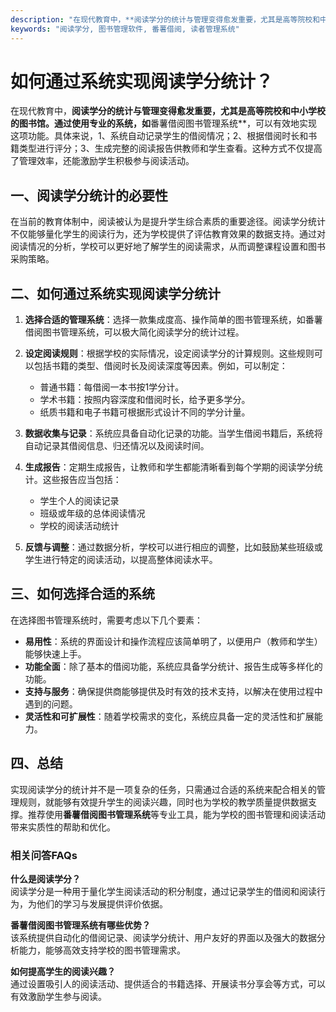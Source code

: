 ```yaml
---
description: "在现代教育中，**阅读学分的统计与管理变得愈发重要，尤其是高等院校和中小学校的图书馆。通过使用专业的系统，如**番薯借阅图书管理系统**，可以有效地实现这项功能。具体来说，1、系统自动记录学生的借阅情况；2、根据借阅时长和书籍类型进行评分；3、生成完整的阅读报告供教师和学生查看。这种方式不仅提高了管理效率，还能激励学生积极参与阅读活动。"
keywords: "阅读学分, 图书管理软件, 番薯借阅, 读者管理系统"
---
```

# 如何通过系统实现阅读学分统计？

在现代教育中，**阅读学分的统计与管理变得愈发重要，尤其是高等院校和中小学校的图书馆。通过使用专业的系统，如**番薯借阅图书管理系统**，可以有效地实现这项功能。具体来说，1、系统自动记录学生的借阅情况；2、根据借阅时长和书籍类型进行评分；3、生成完整的阅读报告供教师和学生查看。这种方式不仅提高了管理效率，还能激励学生积极参与阅读活动。

## 一、阅读学分统计的必要性

在当前的教育体制中，阅读被认为是提升学生综合素质的重要途径。阅读学分统计不仅能够量化学生的阅读行为，还为学校提供了评估教育效果的数据支持。通过对阅读情况的分析，学校可以更好地了解学生的阅读需求，从而调整课程设置和图书采购策略。

## 二、如何通过系统实现阅读学分统计

1. **选择合适的管理系统**：选择一款集成度高、操作简单的图书管理系统，如番薯借阅图书管理系统，可以极大简化阅读学分的统计过程。

2. **设定阅读规则**：根据学校的实际情况，设定阅读学分的计算规则。这些规则可以包括书籍的类型、借阅时长及阅读深度等因素。例如，可以制定：
   - 普通书籍：每借阅一本书按1学分计。
   - 学术书籍：按照内容深度和借阅时长，给予更多学分。
   - 纸质书籍和电子书籍可根据形式设计不同的学分计量。

3. **数据收集与记录**：系统应具备自动化记录的功能。当学生借阅书籍后，系统将自动记录其借阅信息、归还情况以及阅读时间。

4. **生成报告**：定期生成报告，让教师和学生都能清晰看到每个学期的阅读学分统计。这些报告应当包括：
   - 学生个人的阅读记录
   - 班级或年级的总体阅读情况
   - 学校的阅读活动统计

5. **反馈与调整**：通过数据分析，学校可以进行相应的调整，比如鼓励某些班级或学生进行特定的阅读活动，以提高整体阅读水平。

## 三、如何选择合适的系统

在选择图书管理系统时，需要考虑以下几个要素：

- **易用性**：系统的界面设计和操作流程应该简单明了，以便用户（教师和学生）能够快速上手。
- **功能全面**：除了基本的借阅功能，系统应具备学分统计、报告生成等多样化的功能。
- **支持与服务**：确保提供商能够提供及时有效的技术支持，以解决在使用过程中遇到的问题。
- **灵活性和可扩展性**：随着学校需求的变化，系统应具备一定的灵活性和扩展能力。

## 四、总结

实现阅读学分的统计并不是一项复杂的任务，只需通过合适的系统来配合相关的管理规则，就能够有效提升学生的阅读兴趣，同时也为学校的教学质量提供数据支撑。推荐使用**番薯借阅图书管理系统**等专业工具，能为学校的图书管理和阅读活动带来实质性的帮助和优化。

### 相关问答FAQs

**什么是阅读学分？**  
阅读学分是一种用于量化学生阅读活动的积分制度，通过记录学生的借阅和阅读行为，为他们的学习与发展提供评价依据。

**番薯借阅图书管理系统有哪些优势？**  
该系统提供自动化的借阅记录、阅读学分统计、用户友好的界面以及强大的数据分析能力，能够高效支持学校的图书管理需求。

**如何提高学生的阅读兴趣？**  
通过设置吸引人的阅读活动、提供适合的书籍选择、开展读书分享会等方式，可以有效激励学生参与阅读。
